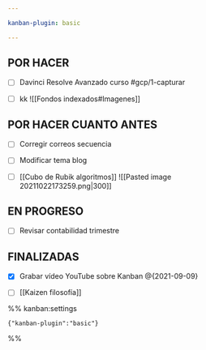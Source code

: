 ```yaml
---

kanban-plugin: basic

---
```


## POR HACER

- [ ] Davinci Resolve Avanzado curso #gcp/1-capturar
- [ ] kk ![[Fondos indexados#Imagenes]]


## POR HACER CUANTO ANTES

- [ ] Corregir correos secuencia
- [ ] Modificar tema blog
- [ ] [[Cubo de Rubik algoritmos]] ![[Pasted image 20211022173259.png|300]]


## EN PROGRESO

- [ ] Revisar contabilidad trimestre


## FINALIZADAS

- [x] Grabar vídeo YouTube sobre Kanban @{2021-09-09}
- [ ] [[Kaizen filosofía]]




%% kanban:settings
```
{"kanban-plugin":"basic"}
```
%%